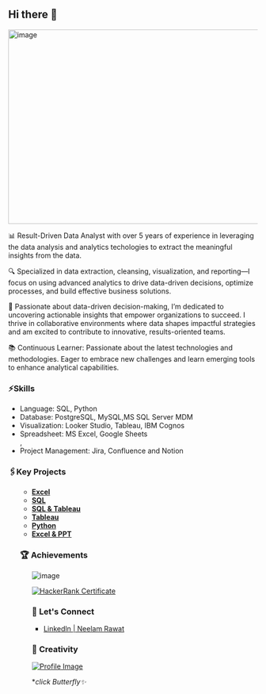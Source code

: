 ## Hi there 👋

<img width="1577" height="392" alt="image" src="https://github.com/user-attachments/assets/6829adc9-c609-431b-95d2-830ddf055c16" />


📊 Result-Driven Data Analyst with over 5 years of experience in leveraging the data analysis and analytics techologies to extract the meaningful insights from the data.

🔍 Specialized in data extraction, cleansing, visualization, and reporting—I focus on using advanced analytics to drive data-driven decisions, optimize processes, and build effective business solutions.

🚀 Passionate about data-driven decision-making, I’m dedicated to uncovering actionable insights that empower organizations to succeed. I thrive in collaborative environments where data shapes impactful strategies and am excited to contribute to innovative, results-oriented teams.

📚 Continuous Learner: Passionate about the latest technologies and methodologies. Eager to embrace new challenges and learn emerging tools to enhance analytical capabilities.


<h3>⚡Skills</h3>
<ul>
  <li>Language: SQL, Python</li>
  <li>Database: PostgreSQL, MySQL,MS SQL Server MDM</li>
  <li>Visualization: Looker Studio, Tableau, IBM Cognos</li>
  <li>Spreadsheet: MS Excel, Google Sheets </li>,
  <li>Project Management: Jira, Confluence and Notion </li>
</ul>

<h3>🖇️Key Projects</h3>
<ul>

- [**Excel**](https://github.com/neelamrawat9718/Coffee-sales-project-using-Excel)
- [**SQL**](https://github.com/neelamrawat9718/Understanding-customer-behavior-and-preference--by-using-MySQL)
- [**SQL & Tableau**](https://github.com/neelamrawat9718/Bank-Loan-Analysis---using-SQL-and-Tableau)
- [**Tableau**](https://github.com/neelamrawat9718/Sales-and-Customer-Dashboard-Tableau)
- [**Python**](https://github.com/neelamrawat9718/App-Reviews-Sentiment-Analysis-Python-Project)
- [**Excel & PPT**](https://github.com/neelamrawat9718/retail_sales_datasets)
  

<h3>🏆 Achievements</h3>
<ul>

![image](https://github.com/user-attachments/assets/4e6e7aea-5b77-451d-bb29-840154eca9d9)


[![HackerRank Certificate](https://github.com/user-attachments/assets/62d9e759-93db-4aaf-8eef-25284984921c)](https://www.hackerrank.com/certificates/2f766be4d5af)




<h3>🤝 Let's Connect</h3>
<ul>
  
<li><a href="https://www.linkedin.com/in/neelam-rawat-3a365a19b/">Linkedln | Neelam Rawat</a><br></li>
</ul>

<h3>🌱 Creativity</h3>

[![Profile Image](https://github.com/user-attachments/assets/cff4df7a-8ad2-4bc5-aa4b-2c896fb74da2)](https://medium.com/@neelamrawat9718)

**click Butterfly✨*





  




<!--
**neelamrawat9718/neelamrawat9718** is a ✨ _special_ ✨ repository because its `README.md` (this file) appears on your GitHub profile.

Here are some ideas to get you started:

- 🔭 I’m currently working on ...
- 🌱 I’m currently learning ...
- 👯 I’m looking to collaborate on ...
- 🤔 I’m looking for help with ...
- 💬 Ask me about ...
- 📫 How to reach me: ...
- 😄 Pronouns: ...
- ⚡ Fun fact: ...
-->

